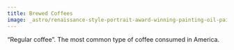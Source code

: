 ```yaml
---
title: Brewed Coffees
image: _astro/renaissance-style-portrait-award-winning-painting-oil-painting-a-pot-of-coffee-centered-in-frame-243224768-1-.png
---
```

“Regular coffee”. The most common type of coffee consumed in America.